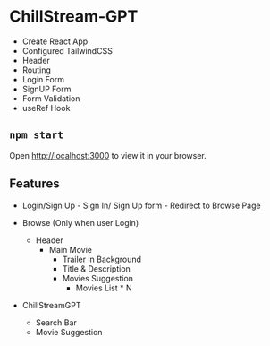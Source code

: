 # ChillStream-GPT

- Create React App
- Configured TailwindCSS
- Header
- Routing
- Login Form
- SignUP Form
- Form Validation
- useRef Hook


## `npm start`

Open [http://localhost:3000](http://localhost:3000) to view it in your browser.

## Features

- Login/Sign Up
      - Sign In/ Sign Up form
      - Redirect to Browse Page

- Browse (Only when user Login)
  - Header
    - Main Movie
      - Trailer in Background
      - Title & Description
      - Movies Suggestion
        - Movies List * N

- ChillStreamGPT
  - Search Bar
  - Movie Suggestion
